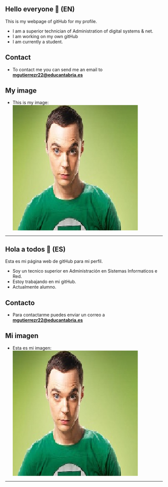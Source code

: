 
## Hello everyone 🙌 (EN)

This is my webpage of gitHub for my profile.

* I am a superior technician of Administration of digital systems & net.
* I am working on my own gitHub
* I am currently a student.

## Contact

* To contact me you can send me an email to **mgutierrezr22@educantabria.es**

## My image

* This is my image:
![Myimage](https://github.com/AlvaroSanJuan20/AlvaroSanJuan20/blob/main/gitHubImages/githubimage.png)
---

## Hola a todos 🙌 (ES)

Esta es mi página web de gitHub para mi perfil.

* Soy un tecnico superior en Administración en Sistemas Informaticos e Red.
* Estoy trabajando en mi gitHub.
* Actualmente alumno.

## Contacto

* Para contactarme puedes enviar un correo a **mgutierrezr22@educantabria.es**

## Mi imagen

* Esta es mi imagen:
![Miimagen](https://github.com/AlvaroSanJuan20/AlvaroSanJuan20/blob/main/gitHubImages/githubimage.png)
---
